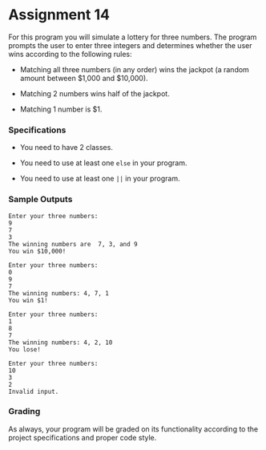 # Assignment 14

For this program you will simulate a lottery for three numbers.
The program prompts the user to enter three integers and determines whether
the user wins according to the following rules:

* Matching all three numbers (in any order) wins the jackpot (a random amount between $1,000 and $10,000).

* Matching 2 numbers wins half of the jackpot.

* Matching 1 number is $1.

### Specifications

* You need to have 2 classes.

* You need to use at least one `else` in your program.

* You need to use at least one `||` in your program.

### Sample Outputs
```
Enter your three numbers:
9
7
3
The winning numbers are  7, 3, and 9
You win $10,000!
```
```
Enter your three numbers: 
0
9
7
The winning numbers: 4, 7, 1
You win $1!
```
```
Enter your three numbers: 
1
8
7
The winning numbers: 4, 2, 10
You lose!
```
```
Enter your three numbers:
10
3
2
Invalid input.
```

### Grading

As always, your program will be graded on its functionality according to the project specifications and proper code style.
